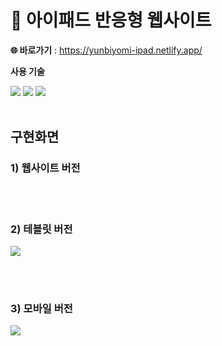 # 🍎 아이패드 반응형 웹사이트
**🌐 바로가기** : https://yunbiyomi-ipad.netlify.app/ 

**사용 기술**

<img src="https://img.shields.io/badge/html5-E34F26?style=for-the-badge&logo=html5&logoColor=white"> 
  <img src="https://img.shields.io/badge/css-1572B6?style=for-the-badge&logo=css3&logoColor=white"> 
  <img src="https://img.shields.io/badge/javascript-F7DF1E?style=for-the-badge&logo=javascript&logoColor=black"> 
<br><br>


## 구현화면
### 1) 웹사이트 버전


<br><br>

### 2) 테블릿 버전
![](https://velog.velcdn.com/images/yunbiyomi/post/2662e9a3-ed82-4cf8-9aae-d2227cc63f92/image.gif)

<br><br>

### 3) 모바일 버전
![](https://velog.velcdn.com/images/yunbiyomi/post/97f919c8-c49b-437e-bff1-f66f40b457b8/image.gif)